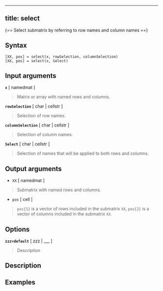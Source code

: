 
---
title: select
---

{== Select submatrix by referring to row names and column names ==}


## Syntax 

    [XX, pos] = select(x, rowSelection, columnSelection)
    [XX, pos] = select(x, Select)


## Input arguments 

__`x`__ [ namedmat ]
>
> Matrix or array with named rows and columns.
>

__`rowSelection`__ [ char | cellstr ]
>
> Selection of row names.
>

__`columnSelection`__ [ char | cellstr ]
>
> Selection of column names.
>

__`Select`__ [ char | cellstr ]
> 
> Selection of names that will be applied
> to both rows and columns.
>

## Output arguments 

* `XX` [ namedmat ]
>
> Submatrix with named rows and columns.
>

* `pos` [ cell ]
> 
> `pos{1}` is a vector of rows included in the submatrix
> `XX`, `pos{2}` is a vector of columns included in the submatrix `XX`.
>

## Options 

__`zzz=default`__ [ zzz | ___ ]
> 
> Description
> 


## Description 



## Examples

```matlab
```

